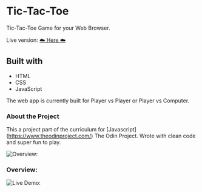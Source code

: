 # Tic-Tac-Toe

Tic-Tac-Toe Game for your Web Browser.

Live version: [☁️ Here ☁️](https://diana2x.github.io/Tic-Tac-Toe/)

## Built with

- HTML
- CSS
- JavaScript

The web app is currently built for Player vs Player or Player vs Computer.

### About the Project

This a project part of the curriculum for [Javascript] (https://www.theodinproject.com/) The Odin Project.
Wrote with clean code and super fun to play.

![Overview:](https://i.gyazo.com/f25fda2bbc8ccf3ee8138801c51c13da.png)

### Overview:

![Live Demo:](https://media1.giphy.com/media/cSzKVW9wxTEGUrRIWm/giphy.gif?cid=790b7611b0560d1c52e2c8aaaae52f3d5dd13a9311069bcd&rid=giphy.gif&ct=g)
